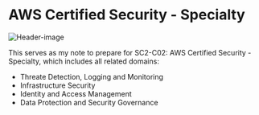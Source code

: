# AWS Certified Security - Specialty

![Header-image](https://fourco.nl/wp-content/uploads/awssb.png)

This serves as my note to prepare for SC2-C02: AWS Certified Security - Specialty, which includes all related domains:
- Threate Detection, Logging and Monitoring
- Infrastructure Security
- Identity and Access Management
- Data Protection and Security Governance

